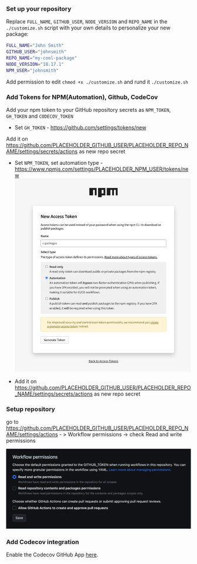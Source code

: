 ### Set up your repository

Replace `FULL_NAME`, `GITHUB_USER`, `NODE_VERSION` and `REPO_NAME` in the `./customize.sh` script with your own details to personalize your new package: 

```bash
FULL_NAME="John Smith"
GITHUB_USER="johnsmith"
REPO_NAME="my-cool-package"
NODE_VERSION="18.17.1"
NPM_USER="johnsmith"
```
Add permission to edit `chmod +x ./customize.sh` and rund it `./customize.sh` 

### Add Tokens for NPM(**Automation**), Github, CodeCov

Add your npm token to your GitHub repository secrets as `NPM_TOKEN`, `GH_TOKEN` and `CODECOV_TOKEN`

* Set `GH_TOKEN` - https://github.com/settings/tokens/new

Add it on https://github.com/PLACEHOLDER_GITHUB_USER/PLACEHOLDER_REPO_NAME/settings/secrets/actions as new repo secret

* Set `NPM_TOKEN`, set automation type  - https://www.npmjs.com/settings/PLACEHOLDER_NPM_USER/tokens/new
![npm.png](npm.png)

* Add it on https://github.com/PLACEHOLDER_GITHUB_USER/PLACEHOLDER_REPO_NAME/settings/secrets/actions as new repo secret

### Setup repository
go to 
https://github.com/PLACEHOLDER_GITHUB_USER/PLACEHOLDER_REPO_NAME/settings/actions - > Workflow permissions -> check
Read and write permissions

![gh.png](gh.png)


### Add Codecov integration

Enable the Codecov GitHub App [here](https://github.com/apps/codecov).
